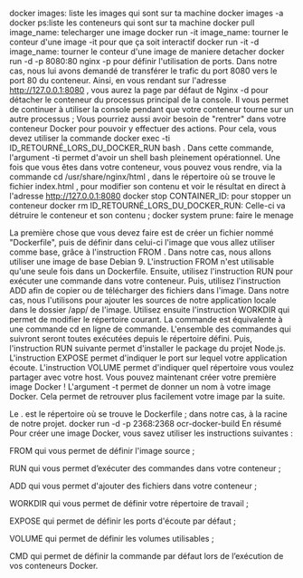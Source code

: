 docker images: liste les images qui sont sur ta machine
docker images -a
docker ps:liste les conteneurs qui sont sur ta machine
docker pull image_name: telecharger une image
docker run -it image_name: tourner le conteur d'une image -it pour que ça soit interactif
docker run -it -d image_name: tourner le conteur d'une image de maniere detacher
docker run -d -p 8080:80 nginx
-p pour définir l'utilisation de ports. Dans notre cas, nous lui avons demandé de transférer le trafic du port 8080 vers le port 80 du conteneur.
 Ainsi, en vous rendant sur l'adresse  http://127.0.0.1:8080  , vous aurez la page par défaut de Nginx
-d 	pour détacher le conteneur du processus principal de la console. 
	Il vous permet de continuer à utiliser la console pendant que votre conteneur tourne sur un autre processus ;
Vous pourriez aussi avoir besoin de "rentrer" dans votre conteneur Docker pour pouvoir y effectuer des actions. Pour cela,
 vous devez utiliser la commande docker exec -ti ID_RETOURNÉ_LORS_DU_DOCKER_RUN bash  . Dans cette commande, 
l'argument -ti permet d'avoir un shell bash pleinement opérationnel. Une fois que vous êtes dans votre conteneur, 
vous pouvez vous rendre, via la commande cd /usr/share/nginx/html  , dans le répertoire où se trouve le fichier index.html , 
pour modifier son contenu et voir le résultat en direct à l'adresse http://127.0.0.1:8080
docker stop CONTAINER_ID: pour stopper un conteneur
 docker rm ID_RETOURNÉ_LORS_DU_DOCKER_RUN: Celle-ci va détruire le conteneur et son contenu ;
docker system prune: faire le menage



















La première chose que vous devez faire est de créer un fichier nommé "Dockerfile", puis de définir dans celui-ci l'image que vous allez utiliser comme base, grâce à l'instruction FROM  . Dans notre cas, nous allons utiliser une image de base Debian 9.
L'instruction FROM n'est utilisable qu'une seule fois dans un Dockerfile.
Ensuite, utilisez l'instruction RUN pour exécuter une commande dans votre conteneur.
Puis, utilisez l'instruction  ADD  afin de copier ou de télécharger des fichiers dans l'image. Dans notre cas, nous l'utilisons pour ajouter les sources de notre application locale dans le dossier /app/ de l'image.
Utilisez ensuite l'instruction WORKDIR qui permet de modifier le répertoire courant. La commande est équivalente à une commande cd en ligne de commande. L'ensemble des commandes qui suivront seront toutes exécutées depuis le répertoire défini.
Puis, l'instruction RUN suivante permet d'installer le package du projet Node.js.
L'instruction EXPOSE permet d'indiquer le port sur lequel votre application écoute.
 L'instruction VOLUME permet d'indiquer quel répertoire vous voulez partager avec votre host.
Vous pouvez maintenant créer votre première image Docker !
L'argument -t permet de donner un nom à votre image Docker. Cela permet de retrouver plus facilement votre image par la suite.

Le . est le répertoire où se trouve le Dockerfile ; dans notre cas, à la racine de notre projet.
docker run -d -p 2368:2368 ocr-docker-build
En résumé
Pour créer une image Docker, vous savez utiliser les instructions suivantes :

FROM qui vous permet de définir l'image source ;

RUN qui vous permet d’exécuter des commandes dans votre conteneur ;

ADD qui vous permet d'ajouter des fichiers dans votre conteneur ;

WORKDIR qui vous permet de définir votre répertoire de travail ;

EXPOSE qui permet de définir les ports d'écoute par défaut ;

VOLUME qui permet de définir les volumes utilisables ;

CMD qui permet de définir la commande par défaut lors de l’exécution de vos conteneurs Docker.